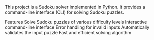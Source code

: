 This project is a Sudoku solver implemented in Python. It provides a command-line interface (CLI) for solving Sudoku puzzles.

Features
Solve Sudoku puzzles of various difficulty levels
Interactive command-line interface
Error handling for invalid inputs
Automatically validates the input puzzle
Fast and efficient solving algorithm

